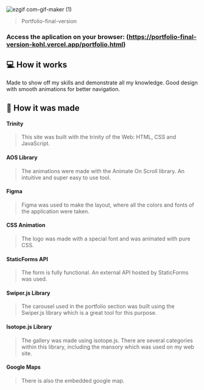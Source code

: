 ![ezgif com-gif-maker (1)](https://user-images.githubusercontent.com/86019173/152037296-13da59d0-c22b-4e80-ae17-b430341f8c04.gif)

> Portfolio-final-version

### Access the aplication on your browser: (https://portfolio-final-version-kohl.vercel.app/portfolio.html)

## 💻 How it works

Made to show off my skills and demonstrate all my knowledge. Good design with smooth animations for better navigation. 

## 🚀 How it was made

#### Trinity
> This site was built with the trinity of the Web: HTML, CSS and JavaScript.

#### AOS Library
> The animations were made with the Animate On Scroll library. An intuitive and super easy to use tool.

#### Figma
> Figma was used to make the layout, where all the colors and fonts of the application were taken.

#### CSS Animation
> The logo was made with a special font and was animated with pure CSS.

#### StaticForms API
> The form is fully functional. An external API hosted by StaticForms was used.

#### Swiper.js Library
> The carousel used in the portfolio section was built using the Swiper.js library which is a great tool for this purpose.

#### Isotope.js Library
> The gallery was made using isotope.js. There are several categories within this library, including the mansory which was used on my web site.

#### Google Maps
> There is also the embedded google map.
